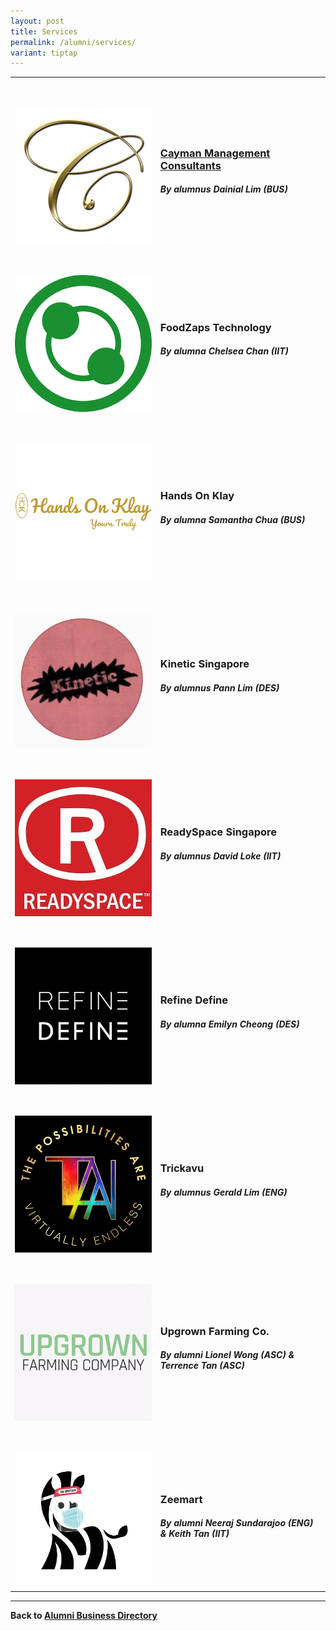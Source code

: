 ```yaml
---
layout: post
title: Services
permalink: /alumni/services/
variant: tiptap
---
```

<table style="minWidth: 50px">
<colgroup>
<col>
<col>
</colgroup>
<tbody>
<tr>
<td rowspan="1" colspan="1">
<p>
<br>
</p>
<div class="isomer-image-wrapper">
<img style="display:block;margin-left:auto;margin-right:auto;" height="auto" width="100%" alt="Services1" src="/images/MerchantServices-CaymanManagementConsultants.png">
</div>
</td>
<td rowspan="1" colspan="1">
<p>
<br>
</p>
<h3><a href="https://www.caymangh.com/" rel="noopener noreferrer nofollow" target="_blank">Cayman Management Consultants</a></h3>
<h5><em>By alumnus Dainial Lim (BUS)</em></h5>
</td>
</tr>
<tr>
<td rowspan="1" colspan="1">
<p>
<br>
</p>
<div class="isomer-image-wrapper">
<img style="display:block;margin-left:auto;margin-right:auto;" height="auto" width="100%" alt="Services3" src="/images/MerchantServices-FoodZapsTechnology.png">
</div>
</td>
<td rowspan="1" colspan="1">
<p>
<br>
</p>
<h3>FoodZaps Technology</h3>
<h5><em>By alumna Chelsea Chan (IIT)</em></h5>
</td>
</tr>
<tr>
<td rowspan="1" colspan="1">
<p>
<br>
</p>
<div class="isomer-image-wrapper">
<img style="display:block;margin-left:auto;margin-right:auto;" height="auto" width="100%" alt="Services4" src="/images/MerchantServices-HandsOnKlay.png">
</div>
</td>
<td rowspan="1" colspan="1">
<p>
<br>
</p>
<h3>Hands On Klay</h3>
<h5><em>By alumna Samantha Chua (BUS)</em></h5>
</td>
</tr>
<tr>
<td rowspan="1" colspan="1">
<p>
<br>
</p>
<div class="isomer-image-wrapper">
<img style="display:block;margin-left:auto;margin-right:auto;" height="auto" width="100%" alt="Services5" src="/images/MerchantServices-KineticSingapore.PNG">
</div>
</td>
<td rowspan="1" colspan="1">
<p>
<br>
</p>
<h3>Kinetic Singapore</h3>
<h5><em>By alumnus Pann Lim (DES)</em></h5>
</td>
</tr>
<tr>
<td rowspan="1" colspan="1">
<p>
<br>
</p>
<div class="isomer-image-wrapper">
<img style="display:block;margin-left:auto;margin-right:auto;" height="auto" width="100%" alt="Services6" src="/images/MerchantServices-ReadySpace.jpg">
</div>
</td>
<td rowspan="1" colspan="1">
<p>
<br>
</p>
<h3>ReadySpace Singapore</h3>
<h5><em>By alumnus David Loke (IIT)</em></h5>
</td>
</tr>
<tr>
<td rowspan="1" colspan="1">
<p>
<br>
</p>
<div class="isomer-image-wrapper">
<img style="display:block;margin-left:auto;margin-right:auto;" height="auto" width="100%" alt="Services7" src="/images/MerchantServices-RefineDefine.png">
</div>
</td>
<td rowspan="1" colspan="1">
<p>
<br>
</p>
<h3>Refine Define</h3>
<h5><em>By alumna Emilyn Cheong (DES)</em></h5>
</td>
</tr>
<tr>
<td rowspan="1" colspan="1">
<p>
<br>
</p>
<div class="isomer-image-wrapper">
<img style="display:block;margin-left:auto;margin-right:auto;" height="auto" width="100%" alt="Services8" src="/images/MerchantServices-Trickavu.jpg">
</div>
</td>
<td rowspan="1" colspan="1">
<p>
<br>
</p>
<h3>Trickavu</h3>
<h5><em>By alumnus Gerald Lim (ENG)</em></h5>
</td>
</tr>
<tr>
<td rowspan="1" colspan="1">
<p>
<br>
</p>
<div class="isomer-image-wrapper">
<img style="display:block;margin-left:auto;margin-right:auto;" height="auto" width="100%" alt="Services9" src="/images/MerchantServices-UpgrownFarmingCo.jpg">
</div>
</td>
<td rowspan="1" colspan="1">
<p>
<br>
</p>
<h3>Upgrown Farming Co.</h3>
<h5><em>By alumni Lionel Wong (ASC) &amp; Terrence Tan (ASC)</em></h5>
</td>
</tr>
<tr>
<td rowspan="1" colspan="1">
<p>
<br>
</p>
<div class="isomer-image-wrapper">
<img style="display:block;margin-left:auto;margin-right:auto;" height="auto" width="100%" alt="Services10" src="/images/MerchantServices-Zeemart.jpg">
</div>
</td>
<td rowspan="1" colspan="1">
<p>
<br>
</p>
<h3>Zeemart</h3>
<h5><em>By alumni Neeraj Sundarajoo (ENG) &amp; Keith Tan (IIT)</em></h5>
</td>
</tr>
</tbody>
</table>
<hr>
<p><strong>Back to <a href="/alumni/alumni-businesses" rel="noopener noreferrer nofollow" target="_blank">Alumni Business Directory</a></strong>
</p>